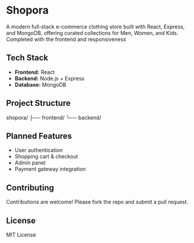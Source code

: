 # Shopora

A modern full-stack e-commerce clothing store built with React, Express, and MongoDB, offering curated collections for Men, Women, and Kids.
Completed with the frontend and responsiveness

## Tech Stack
- **Frontend:** React
- **Backend:** Node.js + Express
- **Database:** MongoDB

## Project Structure
shopora/
├── frontend/
└── backend/

## Planned Features
- User authentication
- Shopping cart & checkout
- Admin panel
- Payment gateway integration

## Contributing
Contributions are welcome! Please fork the repo and submit a pull request.

## License
MIT License
